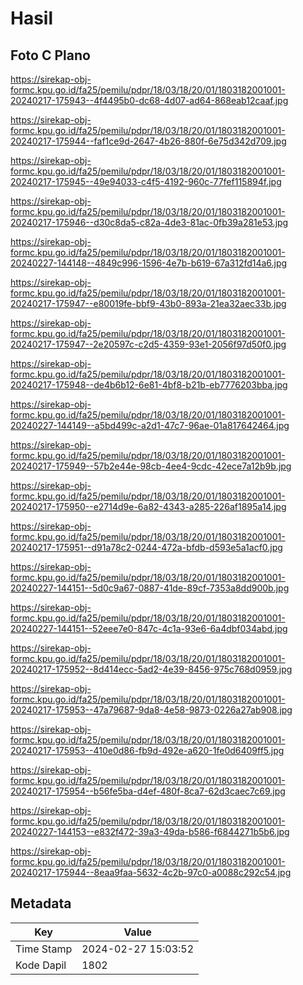 # Hasil

## Foto C Plano

https://sirekap-obj-formc.kpu.go.id/fa25/pemilu/pdpr/18/03/18/20/01/1803182001001-20240217-175943--4f4495b0-dc68-4d07-ad64-868eab12caaf.jpg

https://sirekap-obj-formc.kpu.go.id/fa25/pemilu/pdpr/18/03/18/20/01/1803182001001-20240217-175944--faf1ce9d-2647-4b26-880f-6e75d342d709.jpg

https://sirekap-obj-formc.kpu.go.id/fa25/pemilu/pdpr/18/03/18/20/01/1803182001001-20240217-175945--49e94033-c4f5-4192-960c-77fef115894f.jpg

https://sirekap-obj-formc.kpu.go.id/fa25/pemilu/pdpr/18/03/18/20/01/1803182001001-20240217-175946--d30c8da5-c82a-4de3-81ac-0fb39a281e53.jpg

https://sirekap-obj-formc.kpu.go.id/fa25/pemilu/pdpr/18/03/18/20/01/1803182001001-20240227-144148--4849c996-1596-4e7b-b619-67a312fd14a6.jpg

https://sirekap-obj-formc.kpu.go.id/fa25/pemilu/pdpr/18/03/18/20/01/1803182001001-20240217-175947--e80019fe-bbf9-43b0-893a-21ea32aec33b.jpg

https://sirekap-obj-formc.kpu.go.id/fa25/pemilu/pdpr/18/03/18/20/01/1803182001001-20240217-175947--2e20597c-c2d5-4359-93e1-2056f97d50f0.jpg

https://sirekap-obj-formc.kpu.go.id/fa25/pemilu/pdpr/18/03/18/20/01/1803182001001-20240217-175948--de4b6b12-6e81-4bf8-b21b-eb7776203bba.jpg

https://sirekap-obj-formc.kpu.go.id/fa25/pemilu/pdpr/18/03/18/20/01/1803182001001-20240227-144149--a5bd499c-a2d1-47c7-96ae-01a817642464.jpg

https://sirekap-obj-formc.kpu.go.id/fa25/pemilu/pdpr/18/03/18/20/01/1803182001001-20240217-175949--57b2e44e-98cb-4ee4-9cdc-42ece7a12b9b.jpg

https://sirekap-obj-formc.kpu.go.id/fa25/pemilu/pdpr/18/03/18/20/01/1803182001001-20240217-175950--e2714d9e-6a82-4343-a285-226af1895a14.jpg

https://sirekap-obj-formc.kpu.go.id/fa25/pemilu/pdpr/18/03/18/20/01/1803182001001-20240217-175951--d91a78c2-0244-472a-bfdb-d593e5a1acf0.jpg

https://sirekap-obj-formc.kpu.go.id/fa25/pemilu/pdpr/18/03/18/20/01/1803182001001-20240227-144151--5d0c9a67-0887-41de-89cf-7353a8dd900b.jpg

https://sirekap-obj-formc.kpu.go.id/fa25/pemilu/pdpr/18/03/18/20/01/1803182001001-20240227-144151--52eee7e0-847c-4c1a-93e6-6a4dbf034abd.jpg

https://sirekap-obj-formc.kpu.go.id/fa25/pemilu/pdpr/18/03/18/20/01/1803182001001-20240217-175952--8d414ecc-5ad2-4e39-8456-975c768d0959.jpg

https://sirekap-obj-formc.kpu.go.id/fa25/pemilu/pdpr/18/03/18/20/01/1803182001001-20240217-175953--47a79687-9da8-4e58-9873-0226a27ab908.jpg

https://sirekap-obj-formc.kpu.go.id/fa25/pemilu/pdpr/18/03/18/20/01/1803182001001-20240217-175953--410e0d86-fb9d-492e-a620-1fe0d6409ff5.jpg

https://sirekap-obj-formc.kpu.go.id/fa25/pemilu/pdpr/18/03/18/20/01/1803182001001-20240217-175954--b56fe5ba-d4ef-480f-8ca7-62d3caec7c69.jpg

https://sirekap-obj-formc.kpu.go.id/fa25/pemilu/pdpr/18/03/18/20/01/1803182001001-20240227-144153--e832f472-39a3-49da-b586-f6844271b5b6.jpg

https://sirekap-obj-formc.kpu.go.id/fa25/pemilu/pdpr/18/03/18/20/01/1803182001001-20240217-175944--8eaa9faa-5632-4c2b-97c0-a0088c292c54.jpg


## Metadata

| Key        | Value               |
| ---------- | ------------------- |
| Time Stamp | 2024-02-27 15:03:52 |
| Kode Dapil | 1802                |



